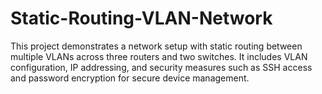 # Static-Routing-VLAN-Network
This project demonstrates a network setup with static routing between multiple VLANs across three routers and two switches. It includes VLAN configuration, IP addressing, and security measures such as SSH access and password encryption for secure device management.
